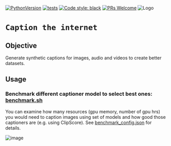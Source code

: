 
[![PythonVersion](https://img.shields.io/pypi/pyversions/gino_admin)](https://img.shields.io/pypi/pyversions/gino_admin)
[![tests](https://github.com/datarootsio/ml-skeleton-py/workflows/tests/badge.svg?branch=master)](https://github.com/datarootsio/ml-skeleton-py/actions)
[![Code style: black](https://img.shields.io/badge/code%20style-black-000000.svg)](https://github.com/psf/black)
[![PRs Welcome](https://img.shields.io/badge/PRs-welcome-brightgreen.svg?style=flat-square)](http://makeapullrequest.com)
![](https://scontent.fbru1-1.fna.fbcdn.net/v/t1.0-9/94305647_112517570431823_3318660558911176704_o.png?_nc_cat=111&_nc_sid=e3f864&_nc_ohc=-spbrtnzSpQAX_qi7iI&_nc_ht=scontent.fbru1-1.fna&oh=483d147a29972c72dfb588b91d57ac3c&oe=5F99368A "Logo")


# `Caption the internet`


## Objective

Generate synthetic captions for images, audio and videos to create better datasets.

## Usage

### Benchmark different captioner model to select best ones: [benchmark.sh](scripts/benchmark.sh)

You can examine how many resources (gpu memory, number of gpu hrs) you would need to caption images using set of models and how good those captioners are (e.g. using ClipScore). See [benchmark_config.json](scripts/benchmark_config.json) for details.

![image](https://github.com/marianna13/caption-the-internet/assets/43296932/6e26bf9a-f270-4122-be74-90acb7b005ec)



